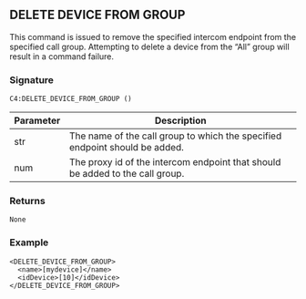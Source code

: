 ## DELETE DEVICE FROM GROUP

This command is issued to remove the specified intercom endpoint from the specified call group. Attempting to delete a device from the “All” group will result in a command failure.

### Signature

`C4:DELETE_DEVICE_FROM_GROUP ()`


| Parameter | Description |
| --- | --- |
| str | The name of the call group to which the specified endpoint should be added. |
| num | The proxy id of the intercom endpoint that should be added to the call group. |


### Returns

`None`


### Example

```
<DELETE_DEVICE_FROM_GROUP>
  <name>[mydevice]</name>
  <idDevice>[10]</idDevice>
</DELETE_DEVICE_FROM_GROUP>
```
